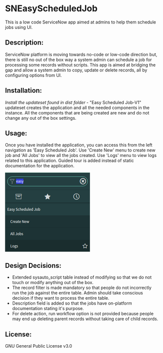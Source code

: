 **SNEasyScheduledJob**
======================

This is a low code ServiceNow app aimed at admins to help them schedule jobs using UI.

**Description:**
----------------

ServiceNow platform is moving towards no-code or low-code direction but, there is still no out of the box way a system admin can schedule a job for processing some records without scripts. This app is aimed at bridging the gap and allow a system admin to copy, update or delete records, all by configuring options from UI.

**Installation:**
-----------------

*Install the updateset found in dist folder* - "Easy Scheduled Job-V1" updateset creates the application and all the needed components in the instance. All the components that are being created are new and do not change any out of the box settings.

**Usage:**
----------

Once you have installed the application, you can access this from the left navigation as 'Easy Scheduled Job'. Use 'Create New' menu to create new job and 'All Jobs' to view all the jobs created. Use 'Logs' menu to view logs related to this application. Guided tour is added instead of static documentation for the application.

![Application](https://github.com/iamkalai/SNEasyScheduledJob/blob/master/doc/images/Menu.png)


**Design Decisions:**
---------------------

- Extended sysauto_script table instead of modifying so that we do not touch or modify anything out of the box.
- The record filter is made mandatory so that people do not incorrectly run the job against the entire table. Admin should take conscious decision if they want to process the entire table.
- Description field is added so that the jobs have on-platform documentation stating it's purpose.
- For delete action, run workflow option is not provided because people may end up deleting parent records without taking care of child records.


**License:**
------------
GNU General Public License v3.0
